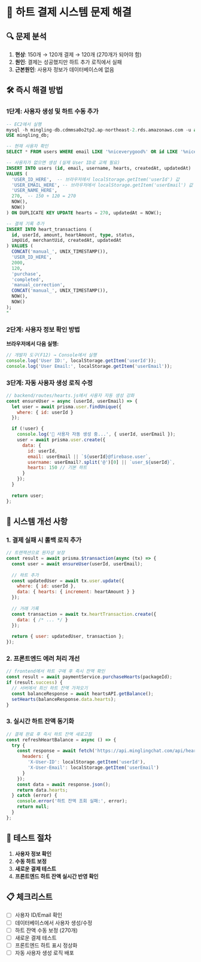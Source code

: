 # 🚨 하트 결제 시스템 문제 해결

## 🔍 문제 분석
1. **현상**: 150개 → 120개 결제 → 120개 (270개가 되어야 함)
2. **원인**: 결제는 성공했지만 하트 추가 로직에서 실패
3. **근본원인**: 사용자 정보가 데이터베이스에 없음

## 🛠️ 즉시 해결 방법

### 1단계: 사용자 생성 및 하트 수동 추가
```sql
-- EC2에서 실행
mysql -h mingling-db.cdmmsa0o2tp2.ap-northeast-2.rds.amazonaws.com -u admin -pMingle123! -e "
USE mingling_db;

-- 현재 사용자 확인
SELECT * FROM users WHERE email LIKE '%niceverygood%' OR id LIKE '%niceverygood%';

-- 사용자가 없으면 생성 (실제 User ID로 교체 필요)
INSERT INTO users (id, email, username, hearts, createdAt, updatedAt) 
VALUES (
  'USER_ID_HERE',  -- 브라우저에서 localStorage.getItem('userId') 값
  'USER_EMAIL_HERE', -- 브라우저에서 localStorage.getItem('userEmail') 값
  'USER_NAME_HERE',
  270,  -- 150 + 120 = 270
  NOW(),
  NOW()
) ON DUPLICATE KEY UPDATE hearts = 270, updatedAt = NOW();

-- 결제 기록 추가
INSERT INTO heart_transactions (
  id, userId, amount, heartAmount, type, status, 
  impUid, merchantUid, createdAt, updatedAt
) VALUES (
  CONCAT('manual_', UNIX_TIMESTAMP()),
  'USER_ID_HERE',
  2000,
  120,
  'purchase',
  'completed',
  'manual_correction',
  CONCAT('manual_', UNIX_TIMESTAMP()),
  NOW(),
  NOW()
);
"
```

### 2단계: 사용자 정보 확인 방법
**브라우저에서 다음 실행:**
```javascript
// 개발자 도구(F12) → Console에서 실행
console.log('User ID:', localStorage.getItem('userId'));
console.log('User Email:', localStorage.getItem('userEmail'));
```

### 3단계: 자동 사용자 생성 로직 수정
```javascript
// backend/routes/hearts.js에서 사용자 자동 생성 강화
const ensureUser = async (userId, userEmail) => {
  let user = await prisma.user.findUnique({
    where: { id: userId }
  });

  if (!user) {
    console.log('👤 사용자 자동 생성 중...', { userId, userEmail });
    user = await prisma.user.create({
      data: {
        id: userId,
        email: userEmail || `${userId}@firebase.user`,
        username: userEmail?.split('@')[0] || `user_${userId}`,
        hearts: 150 // 기본 하트
      }
    });
  }
  
  return user;
};
```

## 🔄 시스템 개선 사항

### 1. 결제 실패 시 롤백 로직 추가
```javascript
// 트랜잭션으로 원자성 보장
const result = await prisma.$transaction(async (tx) => {
  const user = await ensureUser(userId, userEmail);
  
  // 하트 추가
  const updatedUser = await tx.user.update({
    where: { id: userId },
    data: { hearts: { increment: heartAmount } }
  });
  
  // 거래 기록
  const transaction = await tx.heartTransaction.create({
    data: { /* ... */ }
  });
  
  return { user: updatedUser, transaction };
});
```

### 2. 프론트엔드 에러 처리 개선
```javascript
// frontend에서 하트 구매 후 즉시 잔액 확인
const result = await paymentService.purchaseHearts(packageId);
if (result.success) {
  // 서버에서 최신 하트 잔액 가져오기
  const balanceResponse = await heartsAPI.getBalance();
  setHearts(balanceResponse.data.hearts);
}
```

### 3. 실시간 하트 잔액 동기화
```javascript
// 결제 완료 후 즉시 하트 잔액 새로고침
const refreshHeartBalance = async () => {
  try {
    const response = await fetch('https://api.minglingchat.com/api/hearts/balance', {
      headers: {
        'X-User-ID': localStorage.getItem('userId'),
        'X-User-Email': localStorage.getItem('userEmail')
      }
    });
    const data = await response.json();
    return data.hearts;
  } catch (error) {
    console.error('하트 잔액 조회 실패:', error);
    return null;
  }
};
```

## 🧪 테스트 절차

1. **사용자 정보 확인**
2. **수동 하트 보정**
3. **새로운 결제 테스트**
4. **프론트엔드 하트 잔액 실시간 반영 확인**

## 📋 체크리스트
- [ ] 사용자 ID/Email 확인
- [ ] 데이터베이스에서 사용자 생성/수정
- [ ] 하트 잔액 수동 보정 (270개)
- [ ] 새로운 결제 테스트
- [ ] 프론트엔드 하트 표시 정상화
- [ ] 자동 사용자 생성 로직 배포 
